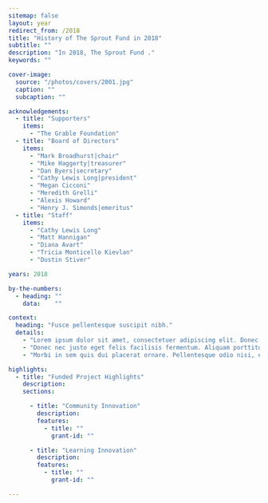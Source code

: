 ```yaml
---
sitemap: false
layout: year
redirect_from: /2018
title: "History of The Sprout Fund in 2018"
subtitle: ""
description: "In 2018, The Sprout Fund ."
keywords: ""

cover-image:
  source: "/photos/covers/2001.jpg"
  caption: ""
  subcaption: ""

acknowledgements:
  - title: "Supporters"
    items:
      - "The Grable Foundation"
  - title: "Board of Directors"
    items:
      - "Mark Broadhurst|chair"
      - "Mike Haggerty|treasurer"
      - "Dan Byers|secretary"
      - "Cathy Lewis Long|president"
      - "Megan Cicconi"
      - "Meredith Grelli"
      - "Alexis Howard"
      - "Henry J. Simonds|emeritus"
  - title: "Staff"
    items:
      - "Cathy Lewis Long"
      - "Matt Hannigan"
      - "Diana Avart"
      - "Tricia Monticello Kievlan"
      - "Dustin Stiver"

years: 2018

by-the-numbers:
  - heading: ""
    data:    ""

context:
  heading: "Fusce pellentesque suscipit nibh."
  details:
    - "Lorem ipsum dolor sit amet, consectetuer adipiscing elit. Donec odio. Quisque volutpat mattis eros. Nullam malesuada erat ut turpis. Suspendisse urna nibh, viverra non, semper suscipit, posuere a, pede."
    - "Donec nec justo eget felis facilisis fermentum. Aliquam porttitor mauris sit amet orci. Aenean dignissim pellentesque felis."
    - "Morbi in sem quis dui placerat ornare. Pellentesque odio nisi, euismod in, pharetra a, ultricies in, diam. Sed arcu. Cras consequat."

highlights:
  - title: "Funded Project Highlights"
    description:
    sections:

      - title: "Community Innovation"
        description:
        features:
          - title: ""
            grant-id: ""

      - title: "Learning Innovation"
        description:
        features:
          - title: ""
            grant-id: ""

---
```

